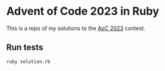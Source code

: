 # Advent of Code 2023 in Ruby

This is a repo of my solutions to the [AoC 2023](https://adventofcode.com/2023) contest.

## Run tests

    ruby solution.rb
